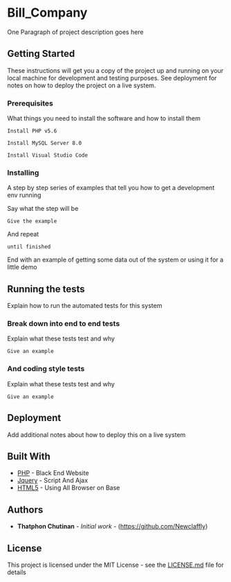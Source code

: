 # Bill_Company

One Paragraph of project description goes here

## Getting Started

These instructions will get you a copy of the project up and running on your local machine for development and testing purposes. See deployment for notes on how to deploy the project on a live system.

### Prerequisites

What things you need to install the software and how to install them

```
Install PHP v5.6
```

```
Install MySQL Server 8.0
```

```
Install Visual Studio Code
```

### Installing

A step by step series of examples that tell you how to get a development env running

Say what the step will be

```
Give the example
```

And repeat

```
until finished
```

End with an example of getting some data out of the system or using it for a little demo

## Running the tests

Explain how to run the automated tests for this system

### Break down into end to end tests

Explain what these tests test and why

```
Give an example
```

### And coding style tests

Explain what these tests test and why

```
Give an example
```

## Deployment

Add additional notes about how to deploy this on a live system

## Built With

* [PHP](https://www.php.net/) - Black End Website
* [Jquery](https://jquery.com/) - Script And Ajax
* [HTML5](https://www.w3schools.com/html/html5_intro.asp) - Using All Browser on Base


## Authors

* **Thatphon Chutinan** - *Initial work* - (https://github.com/Newclaffly)


## License

This project is licensed under the MIT License - see the [LICENSE.md](LICENSE.md) file for details

